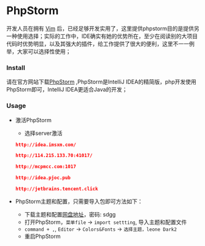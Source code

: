 # PhpStorm
开发人员在拥有 [Vim](Vim/README.md) 后，已经足够开发实用了，这里提供phpstorm目的是提供另一种使用选择；实际的工作中，IDE确实有她的优势所在，至少在阅读别的大项目代码时优势明显，以及其强大的插件，给工作提供了很大的便利，这里不一一例举，大家可以选择性使用；

### Install

请在官方网站下载[PhpStorm](https://www.jetbrains.com/toolbox/app/?fromMenu) ,PhpStorm是IntelliJ IDEA的精简版，php开发使用PhpStorm即可，IntelliJ IDEA更适合Java的开发；

### Usage

* 激活PhpStorm
    - 选择server激活
    
    ```json
    http://idea.imsxm.com/
    
    http://114.215.133.70:41017﻿/ 
    
    http://mcpmcc.com:1017 
    
    http://idea.pjoc.pub 
    
    http://jetbrains.tencent.click
    ```

* PhpStorm主题和配置，只需要导入包即可方法如下：

    - 下载主题和配置[网盘地址](https://pan.baidu.com/s/1c1WS6LM)，密码: sdgg
    - 打开PhpStorm，`菜单file` -> `import settting`, 导入主题和配置文件
    - `command + ,`, `Editor` -> `Colors&Fonts` -> `选择主题，leone Dark2`
    - 重启PhpStorm